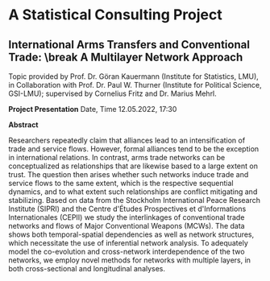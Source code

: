 # A Statistical Consulting Project
## International Arms Transfers and Conventional Trade: \break A Multilayer Network Approach

Topic provided by Prof. Dr. Göran Kauermann (Institute for Statistics, LMU), in Collaboration with Prof. Dr. Paul W. Thurner (Institute for Political Science, GSI-LMU); supervised by Cornelius Fritz and Dr. Marius Mehrl. 

**Project Presentation**
Date, Time  12.05.2022, 17:30 


**Abstract**

Researchers repeatedly claim that alliances lead to an intensification of trade and service flows. However, formal alliances tend to be the exception in international relations. In contrast, arms trade networks can be conceptualized as relationships that are likewise based to a large extent on trust. The question then arises whether such networks induce trade and service flows to the same extent, which is the respective sequential dynamics, and to what extent such relationships are conflict mitigating and stabilizing. Based on data from the Stockholm International Peace Research Institute (SIPRI) and the Centre d'Études Prospectives et d'Informations Internationales (CEPII) we study the interlinkages of conventional trade networks and flows of Major Conventional Weapons (MCWs). The data shows both temporal-spatial dependencies as well as network structures, which necessitate the use of inferential network analysis. To adequately model the co-evolution and cross-network interdependence of the two networks, we employ novel methods for networks with multiple layers, in both cross-sectional and longitudinal analyses.
